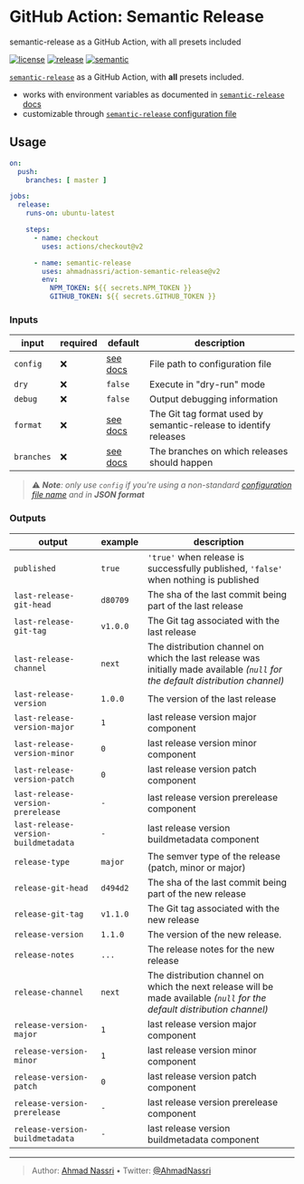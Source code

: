 # GitHub Action: Semantic Release

semantic-release as a GitHub Action, with all presets included

[![license][license-img]][license-url]
[![release][release-img]][release-url]
[![semantic][semantic-img]][semantic-url]

[`semantic-release`][] as a GitHub Action, with **all** presets included.

-   works with environment variables as documented in [`semantic-release` docs][]
-   customizable through [`semantic-release` configuration file][]

## Usage

``` yaml
on:
  push:
    branches: [ master ]

jobs:
  release:
    runs-on: ubuntu-latest

    steps:
      - name: checkout
        uses: actions/checkout@v2

      - name: semantic-release
        uses: ahmadnassri/action-semantic-release@v2
        env:
          NPM_TOKEN: ${{ secrets.NPM_TOKEN }}
          GITHUB_TOKEN: ${{ secrets.GITHUB_TOKEN }}
```

### Inputs

| input      | required | default      | description                                                      |
|------------|----------|--------------|------------------------------------------------------------------|
| `config`   | ❌       | [see docs][] | File path to configuration file                                  |
| `dry`      | ❌       | `false`      | Execute in "dry-run" mode                                        |
| `debug`    | ❌       | `false`      | Output debugging information                                     |
| `format`   | ❌       | [see docs][] | The Git tag format used by semantic-release to identify releases |
| `branches` | ❌       | [see docs][] | The branches on which releases should happen                     |

> ⚠️ ***Note**: only use `config` if you're using a non-standard [configuration file name][`semantic-release` configuration file] and in **JSON format***

### Outputs

| output                               | example  | description                                                                                                                     |
|--------------------------------------|----------|---------------------------------------------------------------------------------------------------------------------------------|
| `published`                          | `true`   | `'true'` when release is successfully published, `'false'` when nothing is published                                            |
| `last-release-git-head`              | `d80709` | The sha of the last commit being part of the last release                                                                       |
| `last-release-git-tag`               | `v1.0.0` | The Git tag associated with the last release                                                                                    |
| `last-release-channel`               | `next`   | The distribution channel on which the last release was initially made available *(`null` for the default distribution channel)* |
| `last-release-version`               | `1.0.0`  | The version of the last release                                                                                                 |
| `last-release-version-major`         | `1`      | last release version major component                                                                                            |
| `last-release-version-minor`         | `0`      | last release version minor component                                                                                            |
| `last-release-version-patch`         | `0`      | last release version patch component                                                                                            |
| `last-release-version-prerelease`    | `-`      | last release version prerelease component                                                                                       |
| `last-release-version-buildmetadata` | `-`      | last release version buildmetadata component                                                                                    |
| `release-type`                       | `major`  | The semver type of the release (patch, minor or major)                                                                          |
| `release-git-head`                   | `d494d2` | The sha of the last commit being part of the new release                                                                        |
| `release-git-tag`                    | `v1.1.0` | The Git tag associated with the new release                                                                                     |
| `release-version`                    | `1.1.0`  | The version of the new release.                                                                                                 |
| `release-notes`                      | `...`    | The release notes for the new release                                                                                           |
| `release-channel`                    | `next`   | The distribution channel on which the next release will be made available *(`null` for the default distribution channel)*       |
| `release-version-major`              | `1`      | last release version major component                                                                                            |
| `release-version-minor`              | `1`      | last release version minor component                                                                                            |
| `release-version-patch`              | `0`      | last release version patch component                                                                                            |
| `release-version-prerelease`         | `-`      | last release version prerelease component                                                                                       |
| `release-version-buildmetadata`      | `-`      | last release version buildmetadata component                                                                                    |

  [`semantic-release`]: https://semantic-release.gitbook.io/
  [`semantic-release` docs]: https://semantic-release.gitbook.io/semantic-release/usage/ci-configuration#authentication
  [`semantic-release` configuration file]: https://semantic-release.gitbook.io/semantic-release/usage/configuration#configuration-file
  [see docs]: https://semantic-release.gitbook.io/semantic-release/usage/configuration#options

----
> Author: [Ahmad Nassri](https://www.ahmadnassri.com/) &bull;
> Twitter: [@AhmadNassri](https://twitter.com/AhmadNassri)

[license-url]: LICENSE
[license-img]: https://badgen.net/github/license/ahmadnassri/action-semantic-release

[release-url]: https://github.com/ahmadnassri/action-semantic-release/releases
[release-img]: https://badgen.net/github/release/ahmadnassri/action-semantic-release

[semantic-url]: https://github.com/ahmadnassri/action-semantic-release/actions?query=workflow%3Arelease
[semantic-img]: https://badgen.net/badge/📦/semantically%20released/blue
